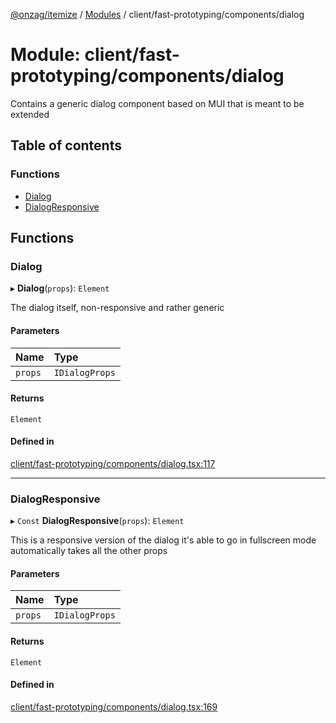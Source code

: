 [@onzag/itemize](../README.md) / [Modules](../modules.md) / client/fast-prototyping/components/dialog

# Module: client/fast-prototyping/components/dialog

Contains a generic dialog component based on MUI that is meant to be extended

## Table of contents

### Functions

- [Dialog](client_fast_prototyping_components_dialog.md#dialog)
- [DialogResponsive](client_fast_prototyping_components_dialog.md#dialogresponsive)

## Functions

### Dialog

▸ **Dialog**(`props`): `Element`

The dialog itself, non-responsive and rather generic

#### Parameters

| Name | Type |
| :------ | :------ |
| `props` | `IDialogProps` |

#### Returns

`Element`

#### Defined in

[client/fast-prototyping/components/dialog.tsx:117](https://github.com/onzag/itemize/blob/a24376ed/client/fast-prototyping/components/dialog.tsx#L117)

___

### DialogResponsive

▸ `Const` **DialogResponsive**(`props`): `Element`

This is a responsive version of the dialog
it's able to go in fullscreen mode automatically
takes all the other props

#### Parameters

| Name | Type |
| :------ | :------ |
| `props` | `IDialogProps` |

#### Returns

`Element`

#### Defined in

[client/fast-prototyping/components/dialog.tsx:169](https://github.com/onzag/itemize/blob/a24376ed/client/fast-prototyping/components/dialog.tsx#L169)
